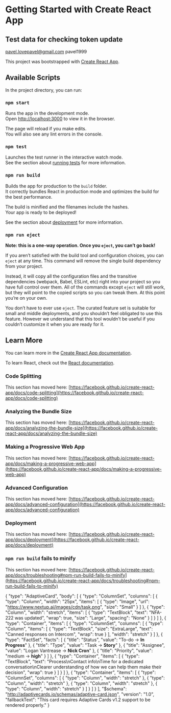 # Getting Started with Create React App


## Test data for checking token update

pavel.lovepavel@gmail.com
pavel1999

This project was bootstrapped with [Create React App](https://github.com/facebook/create-react-app).

## Available Scripts

In the project directory, you can run:

### `npm start`

Runs the app in the development mode.\
Open [http://localhost:3000](http://localhost:3000) to view it in the browser.

The page will reload if you make edits.\
You will also see any lint errors in the console.

### `npm test`

Launches the test runner in the interactive watch mode.\
See the section about [running tests](https://facebook.github.io/create-react-app/docs/running-tests) for more information.

### `npm run build`

Builds the app for production to the `build` folder.\
It correctly bundles React in production mode and optimizes the build for the best performance.

The build is minified and the filenames include the hashes.\
Your app is ready to be deployed!

See the section about [deployment](https://facebook.github.io/create-react-app/docs/deployment) for more information.

### `npm run eject`

**Note: this is a one-way operation. Once you `eject`, you can’t go back!**

If you aren’t satisfied with the build tool and configuration choices, you can `eject` at any time. This command will remove the single build dependency from your project.

Instead, it will copy all the configuration files and the transitive dependencies (webpack, Babel, ESLint, etc) right into your project so you have full control over them. All of the commands except `eject` will still work, but they will point to the copied scripts so you can tweak them. At this point you’re on your own.

You don’t have to ever use `eject`. The curated feature set is suitable for small and middle deployments, and you shouldn’t feel obligated to use this feature. However we understand that this tool wouldn’t be useful if you couldn’t customize it when you are ready for it.

## Learn More

You can learn more in the [Create React App documentation](https://facebook.github.io/create-react-app/docs/getting-started).

To learn React, check out the [React documentation](https://reactjs.org/).

### Code Splitting

This section has moved here: [https://facebook.github.io/create-react-app/docs/code-splitting](https://facebook.github.io/create-react-app/docs/code-splitting)

### Analyzing the Bundle Size

This section has moved here: [https://facebook.github.io/create-react-app/docs/analyzing-the-bundle-size](https://facebook.github.io/create-react-app/docs/analyzing-the-bundle-size)

### Making a Progressive Web App

This section has moved here: [https://facebook.github.io/create-react-app/docs/making-a-progressive-web-app](https://facebook.github.io/create-react-app/docs/making-a-progressive-web-app)

### Advanced Configuration

This section has moved here: [https://facebook.github.io/create-react-app/docs/advanced-configuration](https://facebook.github.io/create-react-app/docs/advanced-configuration)

### Deployment

This section has moved here: [https://facebook.github.io/create-react-app/docs/deployment](https://facebook.github.io/create-react-app/docs/deployment)

### `npm run build` fails to minify

This section has moved here: [https://facebook.github.io/create-react-app/docs/troubleshooting#npm-run-build-fails-to-minify](https://facebook.github.io/create-react-app/docs/troubleshooting#npm-run-build-fails-to-minify)




{
    "type": "AdaptiveCard",
    "body": [
        {
            "type": "ColumnSet",
            "columns": [
                {
                    "type": "Column",
                    "width": "25px",
                    "items": [
                        {
                            "type": "Image",
                            "url": "https://www.nextup.ai/images/cdn/task.png",
                            "size": "Small"
                        }
                    ]
                },
                {
                    "type": "Column",
                    "width": "stretch",
                    "items": [
                        {
                            "type": "TextBlock",
                            "text": "NFA-222 was updated",
                            "wrap": true,
                            "size": "Large",
                            "spacing": "None"
                        }
                    ]
                }
            ]
        },
        {
            "type": "Container",
            "items": [
                {
                    "type": "ColumnSet",
                    "columns": [
                        {
                            "type": "Column",
                            "items": [
                                {
                                    "type": "TextBlock",
                                    "size": "ExtraLarge",
                                    "text": "Canned responses on Intercom",
                                    "wrap": true
                                }
                            ],
                            "width": "stretch"
                        }
                    ]
                },
                {
                    "type": "FactSet",
                    "facts": [
                        {
                            "title": "Status",
                            "value": "To-do → **In Progress**"
                        },
                        {
                            "title": "Type",
                            "value": "Task → **Story**"
                        },
                        {
                            "title": "Assignee",
                            "value": "Logan Vantrease → **Nick Cron**"
                        },
                        {
                            "title": "Priority",
                            "value": "medium → **high**"
                        }
                    ]
                },
                {
                    "type": "Container",
                    "items": [
                        {
                            "type": "TextBlock",
                            "text": "Process\nContact info\nTime for a dedicated conversation\nClearer understanding of how we can help them make their decision",
                            "wrap": true
                        }
                    ]
                }
            ]
        },
        {
            "type": "Container",
            "items": [
                {
                    "type": "ColumnSet",
                    "columns": [
                        {
                            "type": "Column",
                            "width": "stretch"
                        },
                        {
                            "type": "Column",
                            "width": "stretch"
                        },
                        {
                            "type": "Column",
                            "width": "stretch"
                        },
                        {
                            "type": "Column",
                            "width": "stretch"
                        }
                    ]
                }
            ]
        }
    ],
    "$schema": "http://adaptivecards.io/schemas/adaptive-card.json",
    "version": "1.0",
    "fallbackText": "This card requires Adaptive Cards v1.2 support to be rendered properly."
}
